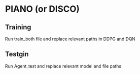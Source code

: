 # PIANO (or DISCO)

## Training
Run train_both file and replace relevant paths in DDPG and DQN

## Testgin
Run Agent_test and replace relevant model and file paths